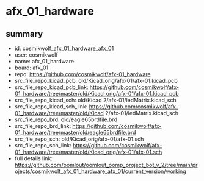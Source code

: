 # afx_01_hardware
 
## summary 
* id: cosmikwolf_afx_01_hardware_afx_01
* user: cosmikwolf
* name: afx_01_hardware
* board: afx_01
* repo: https://github.com/cosmikwolf/afx-01_hardware
* src_file_repo_kicad_pcb: old/Kicad_orig/afx-01/afx-01.kicad_pcb
* src_file_repo_kicad_pcb_link: https://github.com/cosmikwolf/afx-01_hardware/tree/master/old/Kicad_orig/afx-01/afx-01.kicad_pcb
* src_file_repo_kicad_sch: old/Kicad 2/afx-01/ledMatrix.kicad_sch
* src_file_repo_kicad_sch_link: https://github.com/cosmikwolf/afx-01_hardware/tree/master/old/Kicad 2/afx-01/ledMatrix.kicad_sch
* src_file_repo_brd: old/eagle65brdfile.brd
* src_file_repo_brd_link: https://github.com/cosmikwolf/afx-01_hardware/tree/master/old/eagle65brdfile.brd
* src_file_repo_sch: old/Kicad_orig/afx-01/afx-01.sch
* src_file_repo_sch_link: https://github.com/cosmikwolf/afx-01_hardware/tree/master/old/Kicad_orig/afx-01/afx-01.sch
* full details link: https://github.com/oomlout/oomlout_oomp_project_bot_v_2/tree/main/projects/cosmikwolf_afx_01_hardware_afx_01/current_version/working  







